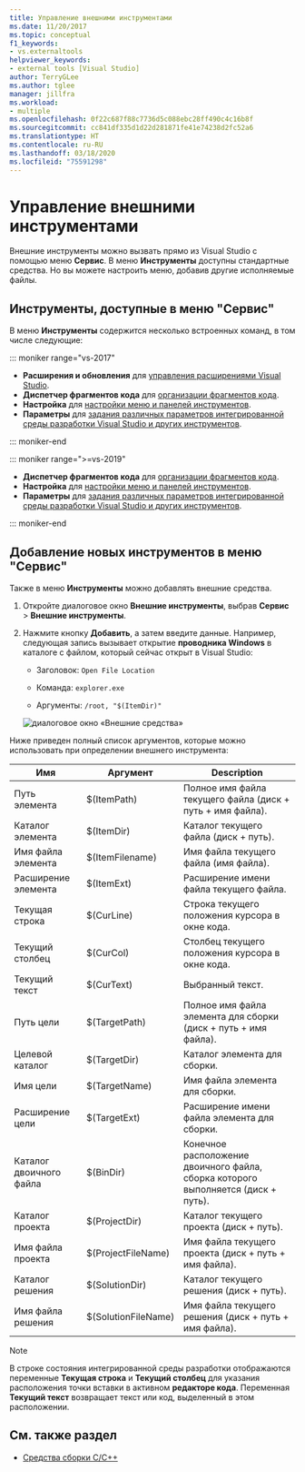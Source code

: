 ```yaml
---
title: Управление внешними инструментами
ms.date: 11/20/2017
ms.topic: conceptual
f1_keywords:
- vs.externaltools
helpviewer_keywords:
- external tools [Visual Studio]
author: TerryGLee
ms.author: tglee
manager: jillfra
ms.workload:
- multiple
ms.openlocfilehash: 0f22c687f88c7736d5c088ebc28ff490c4c16b8f
ms.sourcegitcommit: cc841df335d1d22d281871fe41e74238d2fc52a6
ms.translationtype: HT
ms.contentlocale: ru-RU
ms.lasthandoff: 03/18/2020
ms.locfileid: "75591298"
---
```

# <a name="manage-external-tools"></a>Управление внешними инструментами

Внешние инструменты можно вызвать прямо из Visual Studio с помощью меню **Сервис**. В меню **Инструменты** доступны стандартные средства. Но вы можете настроить меню, добавив другие исполняемые файлы.

## <a name="tools-available-on-the-tools-menu"></a>Инструменты, доступные в меню "Сервис"

В меню **Инструменты** содержится несколько встроенных команд, в том числе следующие:

::: moniker range="vs-2017"

* **Расширения и обновления** для [управления расширениями Visual Studio](finding-and-using-visual-studio-extensions.md).
* **Диспетчер фрагментов кода** для [организации фрагментов кода](code-snippets.md).
* **Настройка** для [настройки меню и панелей инструментов](how-to-customize-menus-and-toolbars-in-visual-studio.md).
* **Параметры** для [задания различных параметров интегрированной среды разработки Visual Studio и других инструментов](reference/options-dialog-box-visual-studio.md).

::: moniker-end

::: moniker range=">=vs-2019"

* **Диспетчер фрагментов кода** для [организации фрагментов кода](code-snippets.md).
* **Настройка** для [настройки меню и панелей инструментов](how-to-customize-menus-and-toolbars-in-visual-studio.md).
* **Параметры** для [задания различных параметров интегрированной среды разработки Visual Studio и других инструментов](reference/options-dialog-box-visual-studio.md).

::: moniker-end

## <a name="add-new-tools-to-the-tools-menu"></a>Добавление новых инструментов в меню "Сервис"

Также в меню **Инструменты** можно добавлять внешние средства.

1. Откройте диалоговое окно **Внешние инструменты**, выбрав **Сервис** > **Внешние инструменты**.

1. Нажмите кнопку **Добавить**, а затем введите данные. Например, следующая запись вызывает открытие **проводника Windows** в каталоге с файлом, который сейчас открыт в Visual Studio:

   * Заголовок: `Open File Location`

   * Команда: `explorer.exe`

   * Аргументы: `/root, "$(ItemDir)"`

   ![диалоговое окно «Внешние средства»](media/external-tools-dialog.png)

Ниже приведен полный список аргументов, которые можно использовать при определении внешнего инструмента:

|Имя|Аргумент|Description|
|----------|--------------|-----------------|
|Путь элемента|$(ItemPath)|Полное имя файла текущего файла (диск + путь + имя файла).|
|Каталог элемента|$(ItemDir)|Каталог текущего файла (диск + путь).|
|Имя файла элемента|$(ItemFilename)|Имя файла текущего файла (имя файла).|
|Расширение элемента|$(ItemExt)|Расширение имени файла текущего файла.|
|Текущая строка|$(CurLine)|Строка текущего положения курсора в окне кода.|
|Текущий столбец|$(CurCol)|Столбец текущего положения курсора в окне кода.|
|Текущий текст|$(CurText)|Выбранный текст.|
|Путь цели|$(TargetPath)|Полное имя файла элемента для сборки (диск + путь + имя файла).|
|Целевой каталог|$(TargetDir)|Каталог элемента для сборки.|
|Имя цели|$(TargetName)|Имя файла элемента для сборки.|
|Расширение цели|$(TargetExt)|Расширение имени файла элемента для сборки.|
|Каталог двоичного файла|$(BinDir)|Конечное расположение двоичного файла, сборка которого выполняется (диск + путь).|
|Каталог проекта|$(ProjectDir)|Каталог текущего проекта (диск + путь).|
|Имя файла проекта|$(ProjectFileName)|Имя файла текущего проекта (диск + путь + имя файла).|
|Каталог решения|$(SolutionDir)|Каталог текущего решения (диск + путь).|
|Имя файла решения|$(SolutionFileName)|Имя файла текущего решения (диск + путь + имя файла).|

> [!NOTE]
> В строке состояния интегрированной среды разработки отображаются переменные **Текущая строка** и **Текущий столбец** для указания расположения точки вставки в активном **редакторе кода**. Переменная **Текущий текст** возвращает текст или код, выделенный в этом расположении.

## <a name="see-also"></a>См. также раздел

- [Средства сборки С/C++](/cpp/build/reference/c-cpp-build-tools)
